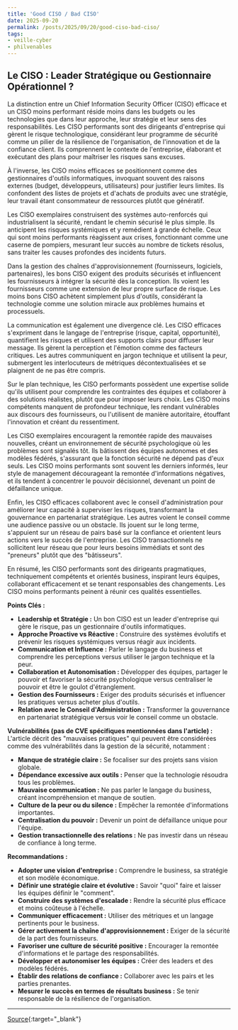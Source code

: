 ```yaml
---
title: 'Good CISO / Bad CISO'
date: 2025-09-20
permalink: /posts/2025/09/20/good-ciso-bad-ciso/
tags:
- veille-cyber
- philvenables
---
```

## Le CISO : Leader Stratégique ou Gestionnaire Opérationnel ?

La distinction entre un Chief Information Security Officer (CISO) efficace et un CISO moins performant réside moins dans les budgets ou les technologies que dans leur approche, leur stratégie et leur sens des responsabilités. Les CISO performants sont des dirigeants d'entreprise qui gèrent le risque technologique, considérant leur programme de sécurité comme un pilier de la résilience de l'organisation, de l'innovation et de la confiance client. Ils comprennent le contexte de l'entreprise, élaborant et exécutant des plans pour maîtriser les risques sans excuses.

À l'inverse, les CISO moins efficaces se positionnent comme des gestionnaires d'outils informatiques, invoquant souvent des raisons externes (budget, développeurs, utilisateurs) pour justifier leurs limites. Ils confondent des listes de projets et d'achats de produits avec une stratégie, leur travail étant consommateur de ressources plutôt que génératif.

Les CISO exemplaires construisent des systèmes auto-renforcés qui industrialisent la sécurité, rendant le chemin sécurisé le plus simple. Ils anticipent les risques systémiques et y remédient à grande échelle. Ceux qui sont moins performants réagissent aux crises, fonctionnant comme une caserne de pompiers, mesurant leur succès au nombre de tickets résolus, sans traiter les causes profondes des incidents futurs.

Dans la gestion des chaînes d'approvisionnement (fournisseurs, logiciels, partenaires), les bons CISO exigent des produits sécurisés et influencent les fournisseurs à intégrer la sécurité dès la conception. Ils voient les fournisseurs comme une extension de leur propre surface de risque. Les moins bons CISO achètent simplement plus d'outils, considérant la technologie comme une solution miracle aux problèmes humains et processuels.

La communication est également une divergence clé. Les CISO efficaces s'expriment dans le langage de l'entreprise (risque, capital, opportunité), quantifient les risques et utilisent des supports clairs pour diffuser leur message. Ils gèrent la perception et l'émotion comme des facteurs critiques. Les autres communiquent en jargon technique et utilisent la peur, submergent les interlocuteurs de métriques décontextualisées et se plaignent de ne pas être compris.

Sur le plan technique, les CISO performants possèdent une expertise solide qu'ils utilisent pour comprendre les contraintes des équipes et collaborer à des solutions réalistes, plutôt que pour imposer leurs choix. Les CISO moins compétents manquent de profondeur technique, les rendant vulnérables aux discours des fournisseurs, ou l'utilisent de manière autoritaire, étouffant l'innovation et créant du ressentiment.

Les CISO exemplaires encouragent la remontée rapide des mauvaises nouvelles, créant un environnement de sécurité psychologique où les problèmes sont signalés tôt. Ils bâtissent des équipes autonomes et des modèles fédérés, s'assurant que la fonction sécurité ne dépend pas d'eux seuls. Les CISO moins performants sont souvent les derniers informés, leur style de management décourageant la remontée d'informations négatives, et ils tendent à concentrer le pouvoir décisionnel, devenant un point de défaillance unique.

Enfin, les CISO efficaces collaborent avec le conseil d'administration pour améliorer leur capacité à superviser les risques, transformant la gouvernance en partenariat stratégique. Les autres voient le conseil comme une audience passive ou un obstacle. Ils jouent sur le long terme, s'appuient sur un réseau de pairs basé sur la confiance et orientent leurs actions vers le succès de l'entreprise. Les CISO transactionnels ne sollicitent leur réseau que pour leurs besoins immédiats et sont des "preneurs" plutôt que des "bâtisseurs".

En résumé, les CISO performants sont des dirigeants pragmatiques, techniquement compétents et orientés business, inspirant leurs équipes, collaborant efficacement et se tenant responsables des changements. Les CISO moins performants peinent à réunir ces qualités essentielles.

**Points Clés :**

*   **Leadership et Stratégie :** Un bon CISO est un leader d'entreprise qui gère le risque, pas un gestionnaire d'outils informatiques.
*   **Approche Proactive vs Réactive :** Construire des systèmes évolutifs et prévenir les risques systémiques versus réagir aux incidents.
*   **Communication et Influence :** Parler le langage du business et comprendre les perceptions versus utiliser le jargon technique et la peur.
*   **Collaboration et Autonomisation :** Développer des équipes, partager le pouvoir et favoriser la sécurité psychologique versus centraliser le pouvoir et être le goulot d'étranglement.
*   **Gestion des Fournisseurs :** Exiger des produits sécurisés et influencer les pratiques versus acheter plus d'outils.
*   **Relation avec le Conseil d'Administration :** Transformer la gouvernance en partenariat stratégique versus voir le conseil comme un obstacle.

**Vulnérabilités (pas de CVE spécifiques mentionnées dans l'article) :** L'article décrit des "mauvaises pratiques" qui peuvent être considérées comme des vulnérabilités dans la gestion de la sécurité, notamment :

*   **Manque de stratégie claire :** Se focaliser sur des projets sans vision globale.
*   **Dépendance excessive aux outils :** Penser que la technologie résoudra tous les problèmes.
*   **Mauvaise communication :** Ne pas parler le langage du business, créant incompréhension et manque de soutien.
*   **Culture de la peur ou du silence :** Empêcher la remontée d'informations importantes.
*   **Centralisation du pouvoir :** Devenir un point de défaillance unique pour l'équipe.
*   **Gestion transactionnelle des relations :** Ne pas investir dans un réseau de confiance à long terme.

**Recommandations :**

*   **Adopter une vision d'entreprise :** Comprendre le business, sa stratégie et son modèle économique.
*   **Définir une stratégie claire et évolutive :** Savoir "quoi" faire et laisser les équipes définir le "comment".
*   **Construire des systèmes d'escalade :** Rendre la sécurité plus efficace et moins coûteuse à l'échelle.
*   **Communiquer efficacement :** Utiliser des métriques et un langage pertinents pour le business.
*   **Gérer activement la chaîne d'approvisionnement :** Exiger de la sécurité de la part des fournisseurs.
*   **Favoriser une culture de sécurité positive :** Encourager la remontée d'informations et le partage des responsabilités.
*   **Développer et autonomiser les équipes :** Créer des leaders et des modèles fédérés.
*   **Établir des relations de confiance :** Collaborer avec les pairs et les parties prenantes.
*   **Mesurer le succès en termes de résultats business :** Se tenir responsable de la résilience de l'organisation.

---
[Source](https://www.philvenables.com/post/good-ciso---bad-ciso){:target="_blank"}
